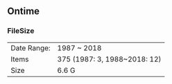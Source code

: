 ## Ontime 



### FileSize

|             |                                 |
| ----------- | ------------------------------- |
| Date Range: | 1987 ~ 2018                     |
| Items       | 375	(1987: 3, 1988~2018: 12) |
| Size        | 6.6 G                           |


